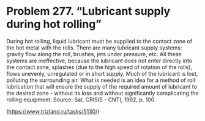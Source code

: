 # Problem 277. “Lubricant supply during hot rolling”

During hot rolling, liquid lubricant must be supplied to the contact zone of the hot metal with the rolls. There are many lubricant supply systems: gravity flow along the roll, brushes, jets under pressure, etc. All these systems are ineffective, because the lubricant does not enter directly into the contact zone, splashes (due to the high speed of rotation of the rolls), flows unevenly, unregulated or in short supply. Much of the lubricant is lost, polluting the surrounding air. What is needed is an idea for a method of roll lubrication that will ensure the supply of the required amount of lubricant to the desired zone - without its loss and without significantly complicating the rolling equipment. Source: Sat. CRISIS - CNTI, 1992, p. 100.

(https://www.trizland.ru/tasks/5130/)